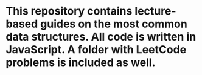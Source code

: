 # This repository contains lecture-based guides on the most common data structures. All code is written in JavaScript. A folder with LeetCode problems is included as well.
